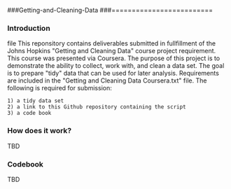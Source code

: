 ###Getting-and-Cleaning-Data
###=========================

### Introduction
 file
This reponsitory contains deliverables submitted in fullfillment of the Johns Hopkins "Getting and Cleaning Data" course project requirement. This course was presented via Coursera. The purpose of this project is to demonstrate the ability to collect, work with, and clean a data set. The goal is to prepare "tidy" data that can be used for later analysis. Requirements are included in the "Getting and Cleaning Data Coursera.txt" file. The following is required for submission:

	1) a tidy data set
	2) a link to this Github repository containing the script
	3) a code book 

### How does it work?

TBD

### Codebook

TBD

